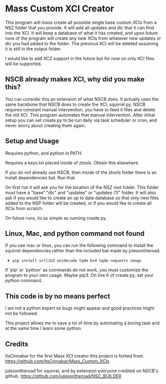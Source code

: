 # Mass Custom XCI Creator

This program will mass create all possible single base custom XCIs from a NSZ folder that you provide. It will add all updates and dlc that it can find into the XCI. It will keep a database of what it has created, and upon future runs of the program will create any new XCIs from whatever new updates or dlc you had added to the folder. The previous XCI will be deleted assuming it is still in the output folder.

I would like to add XCZ support in the future but for now on only XCI files will be supported.

## NSCB already makes XCI, why did you make this?

You can consider this an extension of what NSCB does. It actually uses the same backbone that NSCB does to create the XCI, squirrel.py. NSCB requires constant manual intervention, you have to feed it files and delete the old XCI. This program automates that manual intervention. After initial setup you can set create.py to be run daily via task scheduler or cron, and never worry about creating them again.

## Setup and Usage

Requires python, and python in PATH.

Requires a keys.txt placed inside of ztools. Obtain this elsewhere.

If you do not already use NSCB, then inside of the ztools folder there is an install dependencies bat. Run that. 

On first run it will ask you for the location of the NSZ root folder. This folder must have a "base" "dlc" and "updates" or "updates (1)" folder. It will also ask if you would like to create an up to date database so that only new files added to the NSP folder will be created, or if you would like to create all XCIs from scratch. 

On future runs, its as simple as running create.py.

## Linux, Mac, and python command not found

If you use mac or linux, you can run the following command to install the squirrel dependencies rather than the included bat made by julesontheroad.
 - `pip install urllib3 unidecode tqdm bs4 tqdm requests image`

If 'pip' or 'python' as commands do not work, you must customize the program to your own usage. Maybe pip3. On line 6 of create.py, set your python command.

## This code is by no means perfect

I am not a python expert so bugs might appear and good practices might not be followed.

This project allows me to save a lot of time by automating a boring task and at the same time I learn some python. 

## Credits

ItsCinnabar for the first Mass XCI creator this project is forked from. https://github.com/ItsCinnabar/Mass_Custom_XCIs

julesontheroad for squirrel, and by extension everyone credited on NSCB's github. https://github.com/julesontheroad/NSC_BUILDER